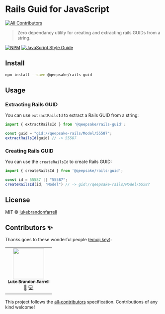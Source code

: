 # Rails Guid for JavaScript
<!-- ALL-CONTRIBUTORS-BADGE:START - Do not remove or modify this section -->
[![All Contributors](https://img.shields.io/badge/all_contributors-2-orange.svg?style=flat-square)](#contributors-)
<!-- ALL-CONTRIBUTORS-BADGE:END -->

> Zero dependancy utility for creating and extracting rails GUIDs from a string.

[![NPM](https://img.shields.io/npm/v/@qeepsake/rails-guid.svg)](https://www.npmjs.com/package/@qeepsake/rails-guid) [![JavaScript Style Guide](https://img.shields.io/badge/code_style-standard-brightgreen.svg)](https://standardjs.com)

## Install

```bash
npm install --save @qeepsake/rails-guid
```

## Usage

### Extracting Rails GUID

You can use `extractRailsId` to extract a Rails GUID from a string:

```js
import { extractRailsId } from '@qeepsake/rails-guid';

const guid = "gid://qeepsake-rails/Model/55587";
extractRailsId(guid) // -> 55587
```

### Creating Rails GUID

You can use the `createRailsId` to create Rails GUID:

```js
import { createRailsId } from '@qeepsake/rails-guid';

const id = 55587 || "55587";
createRailsId(id, "Model") // -> gid://qeepsake-rails/Model/55587
```

## License

MIT © [lukebrandonfarrell](https://github.com/lukebrandonfarrell)

## Contributors ✨

Thanks goes to these wonderful people ([emoji key](https://allcontributors.org/docs/en/emoji-key)):

<!-- ALL-CONTRIBUTORS-LIST:START - Do not remove or modify this section -->
<!-- prettier-ignore-start -->
<!-- markdownlint-disable -->
<table>
  <tr>
    <td align="center"><a href="http://www.lukebrandonfarrell.com"><img src="https://avatars3.githubusercontent.com/u/18139277?v=4" width="100px;" alt=""/><br /><sub><b>Luke Brandon Farrell</b></sub></a><br /><a href="#projectManagement-lukebrandonfarrell" title="Project Management">📆</a> <a href="https://github.com/qeepsake/rails-guid/commits?author=lukebrandonfarrell" title="Code">💻</a></td>
  </tr>
</table>

<!-- markdownlint-enable -->
<!-- prettier-ignore-end -->
<!-- ALL-CONTRIBUTORS-LIST:END -->

This project follows the [all-contributors](https://github.com/all-contributors/all-contributors) specification. Contributions of any kind welcome!